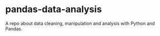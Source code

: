# pandas-data-analysis
A repo about data cleaning, manipulation and analysis with Python and Pandas. 
